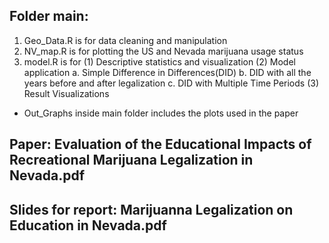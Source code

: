 ## Folder main:
1. Geo_Data.R is for data cleaning and manipulation
2. NV_map.R is for plotting the US and Nevada marijuana usage status
3. model.R is for
   (1) Descriptive statistics and visualization
   (2) Model application
       a. Simple Difference in Differences(DID)
       b. DID with all the years before and after legalization
       c. DID with Multiple Time Periods
   (3) Result Visualizations

* Out_Graphs inside main folder includes the plots used in the paper

## Paper: Evaluation of the Educational Impacts of Recreational Marijuana Legalization in Nevada.pdf
## Slides for report: Marijuanna Legalization on Education in Nevada.pdf
